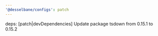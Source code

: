 ```yaml
---
'@desselbane/configs': patch
---
```


deps: [patch|devDependencies] Update package tsdown from 0.15.1 to 0.15.2
